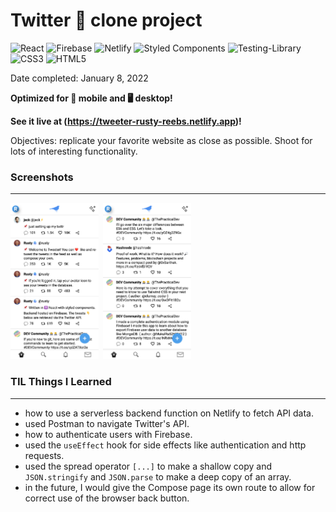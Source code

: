 # Twitter 🦜 clone project

![React](https://img.shields.io/badge/react-%2320232a.svg?style=for-the-badge&logo=react&logoColor=%2361DAFB)&nbsp;![Firebase](https://img.shields.io/badge/firebase-%23039BE5.svg?style=for-the-badge&logo=firebase)&nbsp;![Netlify](https://img.shields.io/badge/netlify-%23000000.svg?style=for-the-badge&logo=netlify&logoColor=#00C7B7)&nbsp;![Styled Components](https://img.shields.io/badge/styled--components-DB7093?style=for-the-badge&logo=styled-components&logoColor=white)&nbsp;![Testing-Library](https://img.shields.io/badge/-TestingLibrary-%23E33332?style=for-the-badge&logo=testing-library&logoColor=white)&nbsp;![CSS3](https://img.shields.io/badge/css3-%231572B6.svg?style=for-the-badge&logo=css3&logoColor=white)&nbsp;![HTML5](https://img.shields.io/badge/html5-%23E34F26.svg?style=for-the-badge&logo=html5&logoColor=white)


Date completed: January 8, 2022  

**Optimized for 📱 mobile and 🖥 desktop!**  

**See it live at (https://tweeter-rusty-reebs.netlify.app)!**  

Objectives: replicate your favorite website as close as possible.  Shoot for lots of interesting functionality.  

### Screenshots
----

<img src="./screenshots/tweeter-1.png" height="250px">&nbsp;&nbsp;<img src="./screenshots/tweeter-2.png" height="250px">

### TIL Things I Learned
----

- how to use a serverless backend function on Netlify to fetch API data.
- used Postman to navigate Twitter's API.
- how to authenticate users with Firebase.
- used the `useEffect` hook for side effects like authentication and http requests.
- used the spread operator `[...]` to make a shallow copy and `JSON.stringify` and `JSON.parse` to make a deep copy of an array.
- in the future, I would give the Compose page its own route to allow for correct use of the browser back button.